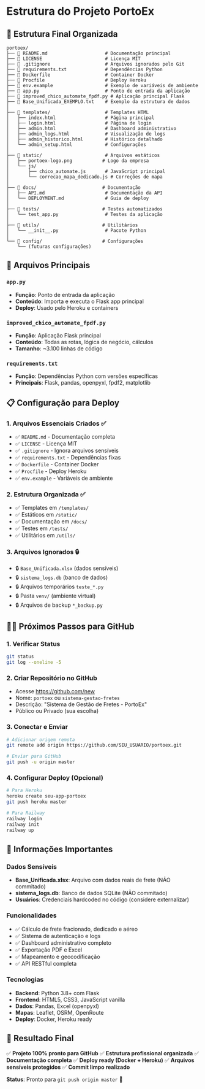 # Estrutura do Projeto PortoEx

## 📁 Estrutura Final Organizada

```
portoex/
├── 📄 README.md                     # Documentação principal
├── 📄 LICENSE                       # Licença MIT
├── 📄 .gitignore                    # Arquivos ignorados pelo Git
├── 📄 requirements.txt              # Dependências Python
├── 📄 Dockerfile                    # Container Docker
├── 📄 Procfile                      # Deploy Heroku
├── 📄 env.example                   # Exemplo de variáveis de ambiente
├── 📄 app.py                        # Ponto de entrada da aplicação
├── 📄 improved_chico_automate_fpdf.py # Aplicação principal Flask
├── 📄 Base_Unificada_EXEMPLO.txt    # Exemplo da estrutura de dados
│
├── 📁 templates/                    # Templates HTML
│   ├── index.html                  # Página principal
│   ├── login.html                  # Página de login
│   ├── admin.html                  # Dashboard administrativo
│   ├── admin_logs.html             # Visualização de logs
│   ├── admin_historico.html        # Histórico detalhado
│   └── admin_setup.html            # Configurações
│
├── 📁 static/                       # Arquivos estáticos
│   ├── portoex-logo.png           # Logo da empresa
│   └── js/
│       ├── chico_automate.js       # JavaScript principal
│       └── correcao_mapa_dedicado.js # Correções de mapa
│
├── 📁 docs/                        # Documentação
│   ├── API.md                      # Documentação da API
│   └── DEPLOYMENT.md               # Guia de deploy
│
├── 📁 tests/                       # Testes automatizados
│   └── test_app.py                 # Testes da aplicação
│
├── 📁 utils/                       # Utilitários
│   └── __init__.py                 # Pacote Python
│
└── 📁 config/                      # Configurações
    └── (futuras configurações)
```

## 🚀 Arquivos Principais

### `app.py`
- **Função**: Ponto de entrada da aplicação
- **Conteúdo**: Importa e executa o Flask app principal
- **Deploy**: Usado pelo Heroku e containers

### `improved_chico_automate_fpdf.py`
- **Função**: Aplicação Flask principal
- **Conteúdo**: Todas as rotas, lógica de negócio, cálculos
- **Tamanho**: ~3.100 linhas de código

### `requirements.txt`
- **Função**: Dependências Python com versões específicas
- **Principais**: Flask, pandas, openpyxl, fpdf2, matplotlib

## 📋 Configuração para Deploy

### 1. Arquivos Essenciais Criados ✅
- ✅ `README.md` - Documentação completa
- ✅ `LICENSE` - Licença MIT
- ✅ `.gitignore` - Ignora arquivos sensíveis
- ✅ `requirements.txt` - Dependências fixas
- ✅ `Dockerfile` - Container Docker
- ✅ `Procfile` - Deploy Heroku
- ✅ `env.example` - Variáveis de ambiente

### 2. Estrutura Organizada ✅
- ✅ Templates em `/templates/`
- ✅ Estáticos em `/static/`
- ✅ Documentação em `/docs/`
- ✅ Testes em `/tests/`
- ✅ Utilitários em `/utils/`

### 3. Arquivos Ignorados 🔒
- 🔒 `Base_Unificada.xlsx` (dados sensíveis)
- 🔒 `sistema_logs.db` (banco de dados)
- 🔒 Arquivos temporários `teste_*.py`
- 🔒 Pasta `venv/` (ambiente virtual)
- 🔒 Arquivos de backup `*_backup.py`

## 🏃‍♂️ Próximos Passos para GitHub

### 1. Verificar Status
```bash
git status
git log --oneline -5
```

### 2. Criar Repositório no GitHub
- Acesse https://github.com/new
- Nome: `portoex` ou `sistema-gestao-fretes`
- Descrição: "Sistema de Gestão de Fretes - PortoEx"
- Público ou Privado (sua escolha)

### 3. Conectar e Enviar
```bash
# Adicionar origem remota
git remote add origin https://github.com/SEU_USUARIO/portoex.git

# Enviar para GitHub
git push -u origin master
```

### 4. Configurar Deploy (Opcional)
```bash
# Para Heroku
heroku create seu-app-portoex
git push heroku master

# Para Railway
railway login
railway init
railway up
```

## 📝 Informações Importantes

### Dados Sensíveis
- **Base_Unificada.xlsx**: Arquivo com dados reais de frete (NÃO commitado)
- **sistema_logs.db**: Banco de dados SQLite (NÃO commitado)
- **Usuários**: Credenciais hardcoded no código (considere externalizar)

### Funcionalidades
- ✅ Cálculo de frete fracionado, dedicado e aéreo
- ✅ Sistema de autenticação e logs
- ✅ Dashboard administrativo completo
- ✅ Exportação PDF e Excel
- ✅ Mapeamento e geocodificação
- ✅ API RESTful completa

### Tecnologias
- **Backend**: Python 3.8+ com Flask
- **Frontend**: HTML5, CSS3, JavaScript vanilla
- **Dados**: Pandas, Excel (openpyxl)
- **Mapas**: Leaflet, OSRM, OpenRoute
- **Deploy**: Docker, Heroku ready

## 🎯 Resultado Final

✅ **Projeto 100% pronto para GitHub**
✅ **Estrutura profissional organizada**
✅ **Documentação completa**
✅ **Deploy ready (Docker + Heroku)**
✅ **Arquivos sensíveis protegidos**
✅ **Commit limpo realizado**

**Status**: Pronto para `git push origin master` 🚀 